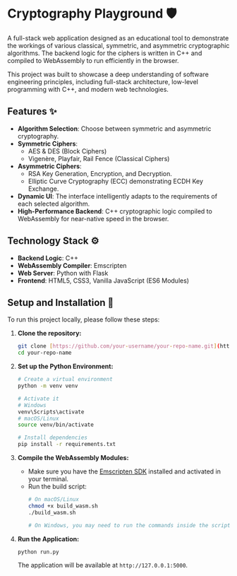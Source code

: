 # Cryptography Playground 🛡️

A full-stack web application designed as an educational tool to demonstrate the workings of various classical, symmetric, and asymmetric cryptographic algorithms. The backend logic for the ciphers is written in C++ and compiled to WebAssembly to run efficiently in the browser.

This project was built to showcase a deep understanding of software engineering principles, including full-stack architecture, low-level programming with C++, and modern web technologies.

## Features ✨

- **Algorithm Selection**: Choose between symmetric and asymmetric cryptography.
- **Symmetric Ciphers**:
  - AES & DES (Block Ciphers)
  - Vigenère, Playfair, Rail Fence (Classical Ciphers)
- **Asymmetric Ciphers**:
  - RSA Key Generation, Encryption, and Decryption.
  - Elliptic Curve Cryptography (ECC) demonstrating ECDH Key Exchange.
- **Dynamic UI**: The interface intelligently adapts to the requirements of each selected algorithm.
- **High-Performance Backend**: C++ cryptographic logic compiled to WebAssembly for near-native speed in the browser.

## Technology Stack ⚙️

- **Backend Logic**: C++
- **WebAssembly Compiler**: Emscripten
- **Web Server**: Python with Flask
- **Frontend**: HTML5, CSS3, Vanilla JavaScript (ES6 Modules)

## Setup and Installation 🚀

To run this project locally, please follow these steps:

1.  **Clone the repository:**
    ```bash
    git clone [https://github.com/your-username/your-repo-name.git](https://github.com/your-username/your-repo-name.git)
    cd your-repo-name
    ```

2.  **Set up the Python Environment:**
    ```bash
    # Create a virtual environment
    python -m venv venv

    # Activate it
    # Windows
    venv\Scripts\activate
    # macOS/Linux
    source venv/bin/activate

    # Install dependencies
    pip install -r requirements.txt
    ```

3.  **Compile the WebAssembly Modules:**
    - Make sure you have the [Emscripten SDK](https://emscripten.org/docs/getting_started/downloads.html) installed and activated in your terminal.
    - Run the build script:
      ```bash
      # On macOS/Linux
      chmod +x build_wasm.sh
      ./build_wasm.sh
      
      # On Windows, you may need to run the commands inside the script one by one.
      ```

4.  **Run the Application:**
    ```bash
    python run.py
    ```
    The application will be available at `http://127.0.0.1:5000`.